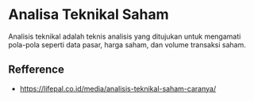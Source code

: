 # Analisa Teknikal Saham

Analisis teknikal adalah teknis analisis yang ditujukan untuk mengamati pola-pola seperti data pasar, harga saham, dan volume transaksi saham.


## Refference
- https://lifepal.co.id/media/analisis-teknikal-saham-caranya/